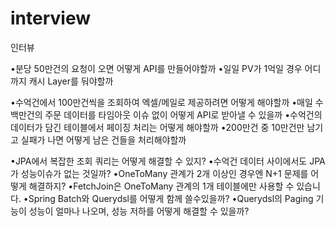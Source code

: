 # interview
인터뷰


•분당 50만건의 요청이 오면 어떻게 API를 만들어야할까
•일일 PV가 1억일 경우 어디까지 캐시 Layer를 둬야할까

•수억건에서 100만건씩을 조회하여 엑셀/메일로 제공하려면 어떻게 해야할까
•매일 수백만건의 주문 데이터를 타임아웃 이슈 없이 어떻게 API로 받아낼 수 있을까
•수억건의 데이터가 담긴 테이블에서 페이징 처리는 어떻게 해야할까
•200만건 중 10만건만 남기고 실패가 나면 어떻게 남은 건들을 처리해야할까

•JPA에서 복잡한 조회 쿼리는 어떻게 해결할 수 있지? 
•수억건 데이터 사이에서도 JPA가 성능이슈가 없는 것일까?
•OneToMany 관계가 2개 이상인 경우엔 N+1 문제를 어떻게 해결하지?
•FetchJoin은 OneToMany 관계의 1개 테이블에만 사용할 수 있습니다.
•Spring Batch와 Querydsl를 어떻게 함께 쓸수있을까?
•Querydsl의 Paging 기능이 성능이 얼마나 나오며, 성능 저하를 어떻게 해결할 수 있을까?
